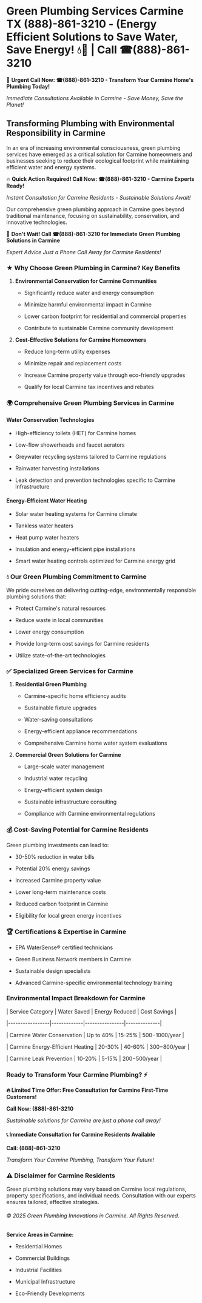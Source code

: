 # Green Plumbing Services Carmine TX (888)-861-3210 - (Energy Efficient Solutions to Save Water, Save Energy! 💧🌿 | Call ☎(888)-861-3210

🚨 **Urgent Call Now: ☎(888)-861-3210 - Transform Your Carmine Home's Plumbing Today!**
*Immediate Consultations Available in Carmine - Save Money, Save the Planet!*

## Transforming Plumbing with Environmental Responsibility in Carmine

In an era of increasing environmental consciousness, green plumbing services have emerged as a critical solution for Carmine homeowners and businesses seeking to reduce their ecological footprint while maintaining efficient water and energy systems. 

🔥 **Quick Action Required! Call Now: ☎(888)-861-3210 - Carmine Experts Ready!**
*Instant Consultation for Carmine Residents - Sustainable Solutions Await!*

Our comprehensive green plumbing approach in Carmine goes beyond traditional maintenance, focusing on sustainability, conservation, and innovative technologies.

🚨 **Don't Wait! Call ☎(888)-861-3210 for Immediate Green Plumbing Solutions in Carmine**
*Expert Advice Just a Phone Call Away for Carmine Residents!*

### ★ Why Choose Green Plumbing in Carmine? Key Benefits

1. **Environmental Conservation for Carmine Communities** 
   - Significantly reduce water and energy consumption
   - Minimize harmful environmental impact in Carmine
   - Lower carbon footprint for residential and commercial properties
   - Contribute to sustainable Carmine community development

2. **Cost-Effective Solutions for Carmine Homeowners** 
   - Reduce long-term utility expenses
   - Minimize repair and replacement costs
   - Increase Carmine property value through eco-friendly upgrades
   - Qualify for local Carmine tax incentives and rebates

### 🌍 Comprehensive Green Plumbing Services in Carmine

#### Water Conservation Technologies
- High-efficiency toilets (HET) for Carmine homes
- Low-flow showerheads and faucet aerators
- Greywater recycling systems tailored to Carmine regulations
- Rainwater harvesting installations
- Leak detection and prevention technologies specific to Carmine infrastructure

#### Energy-Efficient Water Heating
- Solar water heating systems for Carmine climate
- Tankless water heaters
- Heat pump water heaters
- Insulation and energy-efficient pipe installations
- Smart water heating controls optimized for Carmine energy grid

### 💧 Our Green Plumbing Commitment to Carmine

We pride ourselves on delivering cutting-edge, environmentally responsible plumbing solutions that:
- Protect Carmine's natural resources
- Reduce waste in local communities
- Lower energy consumption
- Provide long-term cost savings for Carmine residents
- Utilize state-of-the-art technologies

### ✅ Specialized Green Services for Carmine

1. **Residential Green Plumbing**
   - Carmine-specific home efficiency audits
   - Sustainable fixture upgrades
   - Water-saving consultations
   - Energy-efficient appliance recommendations
   - Comprehensive Carmine home water system evaluations

2. **Commercial Green Solutions for Carmine**
   - Large-scale water management
   - Industrial water recycling
   - Energy-efficient system design
   - Sustainable infrastructure consulting
   - Compliance with Carmine environmental regulations

### 💰 Cost-Saving Potential for Carmine Residents

Green plumbing investments can lead to:
- 30-50% reduction in water bills
- Potential 20% energy savings
- Increased Carmine property value
- Lower long-term maintenance costs
- Reduced carbon footprint in Carmine
- Eligibility for local green energy incentives

### 🏆 Certifications & Expertise in Carmine

- EPA WaterSense® certified technicians
- Green Business Network members in Carmine
- Sustainable design specialists
- Advanced Carmine-specific environmental technology training

### Environmental Impact Breakdown for Carmine

| Service Category | Water Saved | Energy Reduced | Cost Savings |
|-----------------|-------------|----------------|--------------|
| Carmine Water Conservation | Up to 40% | 15-25% | $500-$1000/year |
| Carmine Energy-Efficient Heating | 20-30% | 40-60% | $300-$800/year |
| Carmine Leak Prevention | 10-20% | 5-15% | $200-$500/year |

### Ready to Transform Your Carmine Plumbing? ⚡

**🔥 Limited Time Offer: Free Consultation for Carmine First-Time Customers!**

**Call Now: (888)-861-3210**
*Sustainable solutions for Carmine are just a phone call away!*

#### 📞 Immediate Consultation for Carmine Residents Available

**Call: (888)-861-3210**
*Transform Your Carmine Plumbing, Transform Your Future!*

### ⚠️ Disclaimer for Carmine Residents

Green plumbing solutions may vary based on Carmine local regulations, property specifications, and individual needs. Consultation with our experts ensures tailored, effective strategies.

###### © 2025 Green Plumbing Innovations in Carmine. All Rights Reserved.

**Service Areas in Carmine:** 
- Residential Homes
- Commercial Buildings
- Industrial Facilities
- Municipal Infrastructure
- Eco-Friendly Developments